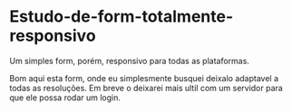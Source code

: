 # Estudo-de-form-totalmente-responsivo
Um simples form, porém, responsivo para todas as plataformas.

Bom aqui esta form, onde eu simplesmente busquei deixalo adaptavel a todas as resoluções. Em breve o deixarei mais ultil com um servidor para que ele possa rodar um login.
